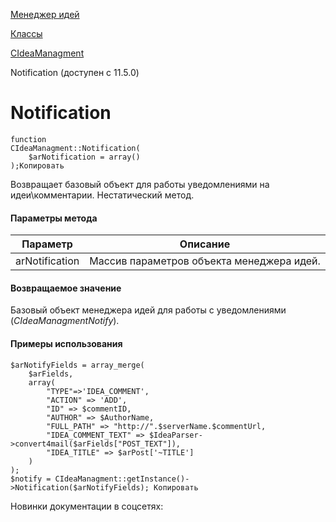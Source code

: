 [Менеджер идей](/api_help/ideamanagment/index.php)

[Классы](/api_help/ideamanagment/reference/index.php)

[CIdeaManagment](/api_help/ideamanagment/reference/cideamanagment/index.php)

Notification (доступен с 11.5.0)

Notification
============

```
function
CIdeaManagment::Notification(
	$arNotification = array()
);Копировать
```

Возвращает базовый объект для работы уведомлениями на идеи\комментарии. Нестатический метод.

#### Параметры метода

| Параметр | Описание |
| --- | --- |
| arNotification | Массив параметров объекта менеджера идей. |

#### Возвращаемое значение

Базовый объект менеджера идей для работы с уведомлениями (*CIdeaManagmentNotify*).

#### Примеры использования

```
$arNotifyFields = array_merge(
	$arFields, 
	array(
		"TYPE"=>'IDEA_COMMENT', 
		"ACTION" => 'ADD', 
		"ID" => $commentID,
		"AUTHOR" => $AuthorName,
		"FULL_PATH" => "http://".$serverName.$commentUrl,
		"IDEA_COMMENT_TEXT" => $IdeaParser->convert4mail($arFields["POST_TEXT"]),
		"IDEA_TITLE" => $arPost['~TITLE']
	)
);
$notify = CIdeaManagment::getInstance()->Notification($arNotifyFields); Копировать
```

Новинки документации в соцсетях: